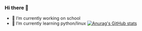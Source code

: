### Hi there 👋

- 🔭 I’m currently working on school
- 🌱 I’m currently learning python/linux
[![Anurag's GitHub stats](https://github-readme-stats.vercel.app/api?username=nighttale)](https://github.com/anuraghazra/github-readme-stats)
